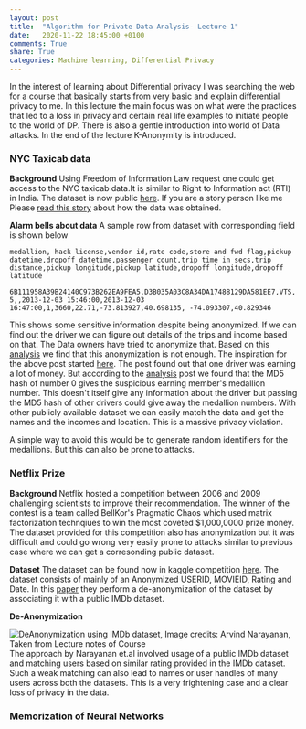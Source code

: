```yaml
---
layout: post
title:  "Algorithm for Private Data Analysis- Lecture 1"
date:   2020-11-22 18:45:00 +0100
comments: True
share: True
categories: Machine learning, Differential Privacy
---
```


In the interest of learning about Differential privacy I was searching the web for a course that basically starts from very basic and explain differential privacy to me. In this lecture the main focus was on what were the practices that led to a loss in privacy and certain real life examples to initiate people to the world of DP. There is also a gentle introduction into world of Data attacks. In the end of the lecture K-Anonymity is introduced. 

### NYC Taxicab data

**Background**
Using Freedom of Information Law request one could get access to the NYC taxicab data.It is similar to Right to Information act (RTI) in India. The dataset is now public [here](http://www.andresmh.com/nyctaxitrips/). If you are a story person like me Please [read this story](https://chriswhong.com/open-data/foil_nyc_taxi/) about how the data was obtained. 

**Alarm bells about data**
A sample row from dataset with corresponding field is shown below

```medallion, hack license,vendor id,rate code,store and fwd flag,pickup datetime,dropoff datetime,passenger count,trip time in secs,trip distance,pickup longitude,pickup latitude,dropoff longitude,dropoff latitude```

```6B111958A39B24140C973B262EA9FEA5,D3B035A03C8A34DA17488129DA581EE7,VTS,5,,2013-12-03 15:46:00,2013-12-03 16:47:00,1,3660,22.71,-73.813927,40.698135, -74.093307,40.829346```

This shows some sensitive information despite being anonymized. If we can find out the driver we can figure out details of the trips and income based on that. The Data owners have tried to anonymize that. Based on this [analysis](https://tech.vijayp.ca/of-taxis-and-rainbows-f6bc289679a1) we find that this anonymization is not enough. The inspiration for the above post started [here](https://www.reddit.com/r/bigquery/comments/28ialf/173_million_2013_nyc_taxi_rides_shared_on_bigquery/cicr3n2?utm_source=share&utm_medium=web2x&context=3).  The post found out that one driver was earning a lot of money. But according to the [analysis](https://tech.vijayp.ca/of-taxis-and-rainbows-f6bc289679a1) post we found that the MD5 hash of number 0 gives the suspicious earning member's medallion number. This doesn't itself give any information about the driver but passing the MD5 hash of other drivers could give away the medallion numbers. With other publicly available dataset we can easily match the data and get the names and the incomes and location. This is a massive privacy violation.

A simple way to avoid this would be to generate random identifiers for the medallions. But this can also be prone to attacks. 

### Netflix Prize

**Background**
Netflix hosted a competition between 2006 and 2009 challenging scientists to improve their recommendation. The winner of the contest is a team called BellKor's Pragmatic Chaos which used matrix factorization technqiues to win the most coveted $1,000,0000 prize money. The dataset provided for this competition also has anonymization but it was difficult and could go wrong very easily prone to attacks similar to previous case where we can get a corresonding public dataset. 

**Dataset**
The dataset can be found now in kaggle competition [here](https://www.kaggle.com/netflix-inc/netflix-prize-data). The dataset consists of mainly of an Anonymized USERID, MOVIEID, Rating and Date. In this [paper](https://www.cs.utexas.edu/~shmat/shmat_oak08netflix.pdf) they perform a de-anonymization of the dataset by associating it with a public IMDb dataset. 

**De-Anonymization**

![DeAnonymization using IMDb dataset, Image credits: Arvind Narayanan, Taken from Lecture notes of Course](/ml/DP/DeAnon.png)
The approach by Narayanan et.al involved usage of a public IMDb dataset and matching users based on similar rating provided in the IMDb dataset. Such a weak matching can also lead to names or user handles of many users across both the datasets. This is a very frightening case and a clear loss of privacy in the data.

### Memorization of Neural Networks



